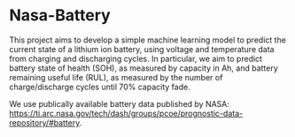 # Nasa-Battery

This project aims to develop a simple machine learning model to predict the current state of a lithium ion battery, using voltage and temperature data from charging and discharging cycles. In particular, we aim to predict battery state of health (SOH), as measured by capacity in Ah, and battery remaining useful life (RUL), as measured by the number of charge/discharge cycles until 70% capacity fade. 

We use publically available battery data published by NASA: https://ti.arc.nasa.gov/tech/dash/groups/pcoe/prognostic-data-repository/#battery.
